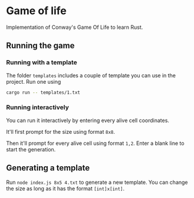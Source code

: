 # Game of life

Implementation of Conway's Game Of Life to learn Rust.

## Running the game

### Running with a template

The folder `templates` includes a couple of template you can use in the project. Run one using 

```sh
cargo run -- templates/1.txt
```

### Running interactively

You can run it interactively by entering every alive cell coordinates. 

It'll first prompt for the size using format `8x8`. 

Then it'll prompt for every alive cell using format `1,2`. Enter a blank line to start the generation.

## Generating a template

Run `node index.js 8x5 4.txt` to generate a new template. You can change the size as long as it has the format `[int]x[int]`.
